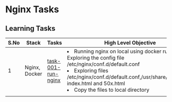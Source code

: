 # Nginx Tasks




## Learning Tasks


| S.No | Stack         | Tasks                                    | High Level Objective                                                                                                                                                                                                                                      | 
|------|---------------|------------------------------------------|-----------------------------------------------------------------------------------------------------------------------------------------------------------------------------------------------------------------------------------------------------------|
| 1    | Nginx, Docker | [task-001-run-nginx](task-001-run-nginx) | <li> Running nginx on local using docker run <br> Exploring the config file /etc/nginx/conf.d/default.conf <br> <li>Exploring files /etc/nginx/conf.d/default.conf,/usr/share/nginx/html index.html and 50x.html<br><li>Copy the files to local directory |
|      |               |                                          |                                                                                                                                                                                                                                                           | 












[]()